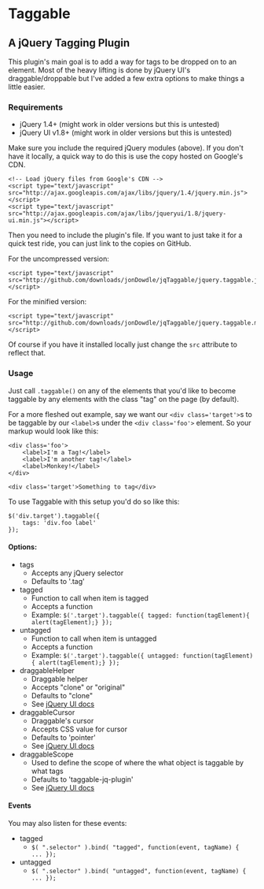 Taggable 
=====
A jQuery Tagging Plugin
----

This plugin's main goal is to add a way for tags to be dropped on to an element. 
Most of the heavy lifting is done by jQuery UI's draggable/droppable but I've added a few
extra options to make things a little easier. 

### Requirements ###
* jQuery 1.4+  (might work in older versions but this is untested)
* jQuery UI v1.8+ (might work in older versions but this is untested)

Make sure you include the required jQuery modules (above). If you don't have it locally, a quick way
to do this is use the copy hosted on Google's CDN.

	<!-- Load jQuery files from Google's CDN -->
	<script type="text/javascript" src="http://ajax.googleapis.com/ajax/libs/jquery/1.4/jquery.min.js"></script>
	<script type="text/javascript" src="http://ajax.googleapis.com/ajax/libs/jqueryui/1.8/jquery-ui.min.js"></script>

Then you need to include the plugin's file. If you want to just take it for a quick test ride, you can just link to the
copies on GitHub.

For the uncompressed version:

	<script type="text/javascript" src="http://github.com/downloads/jonDowdle/jqTaggable/jquery.taggable.js"></script>

For the minified version:

	<script type="text/javascript" src="http://github.com/downloads/jonDowdle/jqTaggable/jquery.taggable.min.js"></script>

Of course if you have it installed locally just change the `src` attribute to reflect that.

### Usage ###
Just call `.taggable()` on any of the elements that you'd like to become taggable by any elements with the 
class "tag" on the page (by default).

For a more fleshed out example, say we want our `<div class='target'>`s to be taggable by our 
`<label>`s under the `<div class='foo'>` element. So your markup would look like this:
	
	<div class='foo'>
		<label>I'm a Tag!</label>
		<label>I'm another tag!</label>
		<label>Monkey!</label>
	</div>
	
	<div class='target'>Something to tag</div>
	
To use Taggable with this setup you'd do so like this:

	$('div.target').taggable({
		tags: 'div.foo label'
	});

#### Options: ####

* tags
	* Accepts any jQuery selector
	* Defaults to '.tag'
* tagged
	* Function to call when item is tagged
	* Accepts a function
	* Example:
	`$('.target').taggable({ tagged: function(tagElement){ alert(tagElement);} });`
* untagged
	* Function to call when item is untagged
	* Accepts a function
	* Example:
	`$('.target').taggable({ untagged: function(tagElement){ alert(tagElement);} });`
* draggableHelper
	* Draggable helper
	* Accepts "clone" or "original"
	* Defaults to "clone"
	* See [jQuery UI docs](http://jqueryui.com/demos/draggable/#option-helper)
* draggableCursor
	* Draggable's cursor
	* Accepts CSS value for cursor
	* Defaults to 'pointer'
	* See [jQuery UI docs](http://jqueryui.com/demos/draggable/#option-cursor)
* draggableScope
	* Used to define the scope of where the what object is taggable by what tags
	* Defaults to 'taggable-jq-plugin'
	* See [jQuery UI docs](http://jqueryui.com/demos/draggable/#option-scope)
	
#### Events ####

You may also listen for these events:

* tagged
	* `$( ".selector" ).bind( "tagged", function(event, tagName) {  ... });`
* untagged
	* `$( ".selector" ).bind( "untagged", function(event, tagName) {  ... });`